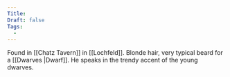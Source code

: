 ```yaml
---
Title: 
Draft: false
Tags:
  - 
---
```


Found in [[Chatz Tavern]] in [[Lochfeld]]. Blonde hair, very typical beard for a [[Dwarves |Dwarf]]. He speaks in the trendy accent of the young dwarves. 